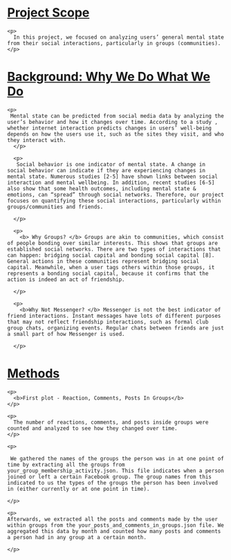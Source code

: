 <html lang="en">
  <head>
    <meta charset="utf-8">
    <meta http-equiv="X-UA-Compatible" content="IE=edge">
    <meta name="viewport" content="width=device-width, initial-scale=1">
  </head>  
  <body>
    <u><h1>Project Scope</h1></u>
    
    <p>
      In this project, we focused on analyzing users’ general mental state from their social interactions, particularly in groups (communities).
    </p>
    
  </body>
   <head>
    <meta charset="utf-7">
    <meta http-equiv="X-UA-Compatible" content="IE=edge">
    <meta name="viewport" content="width=device-width, initial-scale=1">
  </head>  
  <body>
    <u><h1>Background: Why We Do What We Do</h1></u>
    
    <p>
     Mental state can be predicted from social media data by analyzing the user’s behavior and how it changes over time. According to a study , whether internet interaction predicts changes in users’ well-being depends on how the users use it, such as the sites they visit, and who they interact with.
      </p>
      
      <p>
       Social behavior is one indicator of mental state. A change in social behavior can indicate if they are experiencing changes in mental state. Numerous studies [2-5] have shown links between social interaction and mental wellbeing. In addition, recent studies [6-5] also show that some health outcomes, including mental state & emotions, can “spread” through social networks. Therefore, our project focuses on quantifying these social interactions, particularly within groups/communities and friends.

      </p>
      
      <p>
        <b> Why Groups? </b> Groups are akin to communities, which consist of people bonding over similar interests. This shows that groups are established social networks. There are two types of interactions that can happen: bridging social capital and bonding social capital [8]. General actions in these communities represent bridging social capital. Meanwhile, when a user tags others within those groups, it represents a bonding social capital, because it confirms that the action is indeed an act of friendship.

      </p>
      
      <p>
        <b>Why Not Messenger? </b> Messenger is not the best indicator of friend interactions. Instant messages have lots of different purposes that may not reflect friendship interactions, such as formal club group chats, organizing events. Regular chats between friends are just a small part of how Messenger is used. 

      </p>
  </body>  
   <head>
    <meta charset="utf-8">
    <meta http-equiv="X-UA-Compatible" content="IE=edge">
    <meta name="viewport" content="width=device-width, initial-scale=1">
  </head>  
  <body>
    <u><h1>Methods</h1></u>
    
    <p>
      <b>First plot - Reaction, Comments, Posts In Groups</b>
    </p>
    
    <p>
      The number of reactions, comments, and posts inside groups were counted and analyzed to see how they changed over time.
    </p>
    
    <p>
    
     We gathered the names of the groups the person was in at one point of time by extracting all the groups from your_group_membership_activity.json. This file indicates when a person joined or left a certain Facebook group. The group names from this indicated to us the types of the groups the person has been involved in (either currently or at one point in time).

    </p>
    
    <p>
    Afterwards, we extracted all the posts and comments made by the user within groups from the your_posts_and_comments_in_groups.json file. We aggregated this data by month and counted how many posts and comments a person had in any group at a certain month.
   
    </p>
  
  </body>
</html>
